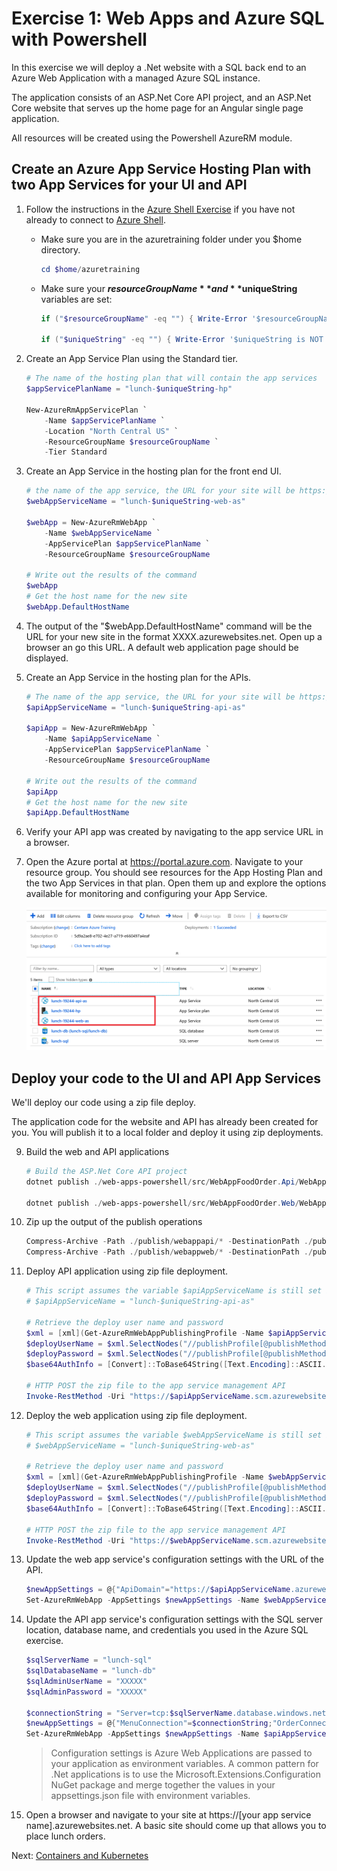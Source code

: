 # Exercise 1: Web Apps and Azure SQL with Powershell

In this exercise we will deploy a .Net website with a SQL back end to an Azure Web Application with a managed Azure SQL instance.

The application consists of an ASP.Net Core API project, and an ASP.Net Core website that serves up the home page for an Angular single page application.

All resources will be created using the Powershell AzureRM module.

## Create an Azure App Service Hosting Plan with two App Services for your UI and API

1. Follow the instructions in the [Azure Shell Exercise](./03-azure-shell.md) if you have not already to connect to [Azure Shell](shell.azure.com).  

    - Make sure you are in the azuretraining folder under you $home directory.
        ```powershell
        cd $home/azuretraining
        ```
    - Make sure your **$resourceGroupName** and **$uniqueString** variables are set:
        ```powershell
        if ("$resourceGroupName" -eq "") { Write-Error '$resourceGroupName is NOT set!' } else { '$resourceGroupName is set!' }

        if ("$uniqueString" -eq "") { Write-Error '$uniqueString is NOT set!' } else { '$uniqueString is set!' }
        ```

2. Create an App Service Plan using the Standard tier.

    ```powershell
    # The name of the hosting plan that will contain the app services
    $appServicePlanName = "lunch-$uniqueString-hp"
    
    New-AzureRmAppServicePlan `
        -Name $appServicePlanName `
        -Location "North Central US" `
        -ResourceGroupName $resourceGroupName `
        -Tier Standard
    ```

4. Create an App Service in the hosting plan for the front end UI.

    ```powershell
    # the name of the app service, the URL for your site will be https://[app servicename].azurewebsites.net
    $webAppServiceName = "lunch-$uniqueString-web-as"

    $webApp = New-AzureRmWebApp `
        -Name $webAppServiceName `
        -AppServicePlan $appServicePlanName `
        -ResourceGroupName $resourceGroupName
    
    # Write out the results of the command
    $webApp
    # Get the host name for the new site
    $webApp.DefaultHostName
    ```

5. The output of the "$webApp.DefaultHostName" command will be the URL for your new site in the format XXXX.azurewebsites.net. Open up a browser an go this URL.  A default web application page should be displayed.

6. Create an App Service in the hosting plan for the APIs.

    ```powershell
    # The name of the app service, the URL for your site will be https://[app servicename].azurewebsites.net
    $apiAppServiceName = "lunch-$uniqueString-api-as"

    $apiApp = New-AzureRmWebApp `
        -Name $apiAppServiceName `
        -AppServicePlan $appServicePlanName `
        -ResourceGroupName $resourceGroupName
    
    # Write out the results of the command
    $apiApp
    # Get the host name for the new site
    $apiApp.DefaultHostName
    ```

7. Verify your API app was created by navigating to the app service URL in a browser.

8. Open the Azure portal at https://portal.azure.com.  Navigate to your resource group.  You should see resources for the App Hosting Plan and the two App Services in that plan.  Open them up and explore the options available for monitoring and configuring your App Service.

    ![Web App Resources](images/web-apps-resource-group.png)

## Deploy your code to the UI and API App Services

We'll deploy our code using a zip file deploy.

The application code for the website and API has already been created for you. You will publish it to a local folder and deploy it using zip deployments.

9. Build the web and API applications

    ```powershell
    # Build the ASP.Net Core API project
    dotnet publish ./web-apps-powershell/src/WebAppFoodOrder.Api/WebAppFoodOrder.Api.csproj -o $home/azuretraining/publish/webappapi

    dotnet publish ./web-apps-powershell/src/WebAppFoodOrder.Web/WebAppFoodOrder.Web.csproj -o $home/azuretraining/publish/webappweb
    ```

14. Zip up the output of the publish operations

    ```powershell
    Compress-Archive -Path ./publish/webappapi/* -DestinationPath ./publish/webappapi.zip -Force
    Compress-Archive -Path ./publish/webappweb/* -DestinationPath ./publish/webappweb.zip -Force
    ```

12. Deploy API application using zip file deployment.

    ```powershell
    # This script assumes the variable $apiAppServiceName is still set in your Powershell environment. If it is not set uncomment the line below and set it to your unique app service name.
    # $apiAppServiceName = "lunch-$uniqueString-api-as"

    # Retrieve the deploy user name and password
    $xml = [xml](Get-AzureRmWebAppPublishingProfile -Name $apiAppServiceName -ResourceGroupName $resourceGroupName)
    $deployUserName = $xml.SelectNodes("//publishProfile[@publishMethod=`"MSDeploy`"]/@userName").value
    $deployPassword = $xml.SelectNodes("//publishProfile[@publishMethod=`"MSDeploy`"]/@userPWD").value
    $base64AuthInfo = [Convert]::ToBase64String([Text.Encoding]::ASCII.GetBytes(("{0}:{1}" -f $deployUserName, $deployPassword)))

    # HTTP POST the zip file to the app service management API
    Invoke-RestMethod -Uri "https://$apiAppServiceName.scm.azurewebsites.net/api/zipdeploy" -Headers @{Authorization=("Basic {0}" -f $base64AuthInfo)} -UserAgent "powershell/1.0" -Method POST -InFile "./publish/webappapi.zip" -ContentType "multipart/form-data"
    ```

13. Deploy the web application using zip file deployment.

    ```powershell
    # This script assumes the variable $webAppServiceName is still set in your Powershell environment. If it is not set uncomment the line below and set it to your unique app service name.
    # $webAppServiceName = "lunch-$uniqueString-web-as"

    # Retrieve the deploy user name and password
    $xml = [xml](Get-AzureRmWebAppPublishingProfile -Name $webAppServiceName -ResourceGroupName $resourceGroupName)
    $deployUserName = $xml.SelectNodes("//publishProfile[@publishMethod=`"MSDeploy`"]/@userName").value
    $deployPassword = $xml.SelectNodes("//publishProfile[@publishMethod=`"MSDeploy`"]/@userPWD").value
    $base64AuthInfo = [Convert]::ToBase64String([Text.Encoding]::ASCII.GetBytes(("{0}:{1}" -f $deployUserName, $deployPassword)))

    # HTTP POST the zip file to the app service management API
    Invoke-RestMethod -Uri "https://$webAppServiceName.scm.azurewebsites.net/api/zipdeploy" -Headers @{Authorization=("Basic {0}" -f $base64AuthInfo)} -UserAgent "powershell/1.0" -Method POST -InFile "./publish/webappweb.zip" -ContentType "multipart/form-data"
    ```

14. Update the web app service's configuration settings with the URL of the API.

    ```powershell
    $newAppSettings = @{"ApiDomain"="https://$apiAppServiceName.azurewebsites.net"}
    Set-AzureRmWebApp -AppSettings $newAppSettings -Name $webAppServiceName -ResourceGroupName $resourceGroupName
    ```

15. Update the API app service's configuration settings with the SQL server location, database name, and credentials you used in the Azure SQL exercise.

    ```powershell
    $sqlServerName = "lunch-sql"
    $sqlDatabaseName = "lunch-db"
    $sqlAdminUserName = "XXXXX"
    $sqlAdminPassword = "XXXXX"

    $connectionString = "Server=tcp:$sqlServerName.database.windows.net,1433;Initial Catalog=$sqlDatabaseName;Persist Security Info=False;User ID=$sqlAdminUserName;Password=$sqlAdminPassword;MultipleActiveResultSets=False;Encrypt=True;TrustServerCertificate=False;Connection Timeout=30;"
    $newAppSettings = @{"MenuConnection"=$connectionString;"OrderConnection"=$connectionString}
    Set-AzureRmWebApp -AppSettings $newAppSettings -Name $apiAppServiceName -ResourceGroupName $resourceGroupName
    ```
    > Configuration settings is Azure Web Applications are passed to your application as environment variables.  A common pattern for .Net applications is to use the Microsoft.Extensions.Configuration NuGet package and merge together the values in your appsettings.json file with environment variables.

16. Open a browser and navigate to your site at https://[your app service name].azurewebsites.net.  A basic site should come up that allows you to place lunch orders.

Next: [Containers and Kubernetes](05-containers-kubernetes.md)
